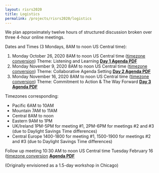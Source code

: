 ```yaml
---
layout: risrs2020
title: Logistics
permalink: /projects/risrs2020/logistics
---
```


We plan approximately twelve hours of structured discussion broken over three 4-hour online meetings. 

Dates and Times (3 Mondays, 8AM to noon US Central time): 
1. Monday October 26, 2020 8AM to noon US Central time ([timezone conversion](https://www.timeanddate.com/worldclock/fixedtime.html?msg=RISRS2020+Meeting+%231&iso=20201026T08&p1=5158&ah=4)) Theme: Listening and Learning **[Day 1 Agenda PDF](https://infoqualitylab.org/images/risrs2020/day1agenda.pdf)**
2. Monday November 9, 2020 8AM to noon US Central time ([timezone conversion](https://www.timeanddate.com/worldclock/fixedtime.html?msg=RISRS2020+Meeting+%232&iso=20201109T08&p1=5158&ah=4)) Theme: Collaborative Agenda Setting **[Day 2 Agenda PDF](https://infoqualitylab.org/images/risrs2020/day2agenda.pdf)**
3. Monday November 16, 2020  8AM to noon US Central time ([timezone conversion](https://www.timeanddate.com/worldclock/fixedtime.html?msg=RISRS2020+Meeting+%233&iso=20201116T08&p1=5158&ah=4)) Theme: Commitment to Action & The Way Forward **[Day 3 Agenda PDF](https://infoqualitylab.org/images/risrs2020/day3agenda.pdf)**

Timezones corresponding:
- Pacific 6AM to 10AM
- Mountain 7AM to 11AM
- Central 8AM to noon
- Eastern 9AM to 1PM
- UK/Ireland 1PM-5PM for meeting #1, 2PM-6PM for meetings #2 and #3 (due to Daylight Savings Time differences)
- Central Europe 1400-1800 for meeting #1, 1500-1900 for meetings #2 and #3 (due to Daylight Savings Time differences)

Follow up meeting 10:30 AM to noon US Central time Tuesday February 16 ([timezone conversion](https://www.timeanddate.com/worldclock/fixedtime.html?msg=RISRS2020+Followup+Meeting&iso=20210216T1030&p1=5158&ah=1&am=30) **[Agenda PDF](https://infoqualitylab.org/images/risrs2020/day4agenda.pdf)**


(Originally envisioned as a 1.5-day workshop in Chicago)
